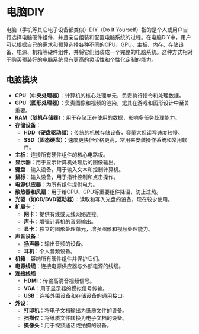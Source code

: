 # 电脑DIY

电脑（手机等其它电子设备都类似）DIY（Do It Yourself）指的是个人或用户自行选择电脑硬件组件，并且亲自组装和配置电脑系统的过程。在电脑DIY中，用户可以根据自己的需求和预算选择各种不同的CPU、GPU、主板、内存、存储设备、电源、机箱等硬件组件，并将它们组装成一个完整的电脑系统。这种方式相对于购买预装好的电脑系统具有更高的灵活性和个性化定制的能力。

<DocsAD/>

## 电脑模块

- **CPU（中央处理器）**：计算机的核心处理单元，负责执行指令和处理数据。
- **GPU（图形处理器）**：负责图像和视频的渲染，尤其在游戏和图形设计中至关重要。
- **RAM（随机存储器）**：用于存储正在使用的数据，影响多任务处理能力。
- **存储设备**：
  - **HDD（硬盘驱动器）**：传统的机械存储设备，容量大但读写速度较慢。
  - **SSD（固态硬盘）**：速度更快但价格更高，常用来安装操作系统和常用软件。
- **主板**：连接所有硬件组件的核心电路板。
- **显示器**：用于显示计算机处理后的图像输出。
- **键盘**：输入设备，用于输入文本和控制计算机。
- **鼠标**：输入设备，用于指针控制和点击操作。
- **电源供应器**：为所有组件提供电力。
- **散热器和风扇**：用于给CPU、GPU等重要组件降温，防止过热。
- **光驱（如CD/DVD驱动器）**：读取和写入光盘的设备，现在较少使用。
- **扩展卡**：
  - **网卡**：提供有线或无线网络连接。
  - **声卡**：增强计算机的音频输出。
  - **显卡**：独立的图形处理单元，增强图形和视频处理能力。
- **声音设备**：
  - **扬声器**：输出音频的设备。
  - **耳机**：个人音频设备。
- **机箱**：容纳所有硬件组件并保护它们。
- **电源线缆**：连接电源供应器与外部电源的线缆。
- **连接线缆**：
  - **HDMI**：传输高清音视频信号。
  - **VGA**：用于显示器的模拟信号传输。
  - **USB**：连接外围设备和存储设备的通用接口。
- **外设**：
  - **打印机**：将电子文档输出为纸质文件的设备。
  - **扫描仪**：将纸质文件转换为电子文档的设备。
  - **摄像头**：用于视频通话或拍摄的设备。